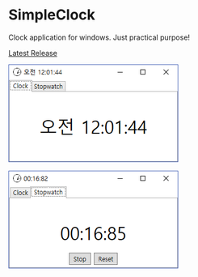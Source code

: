 # SimpleClock
Clock application for windows. Just practical purpose!

[Latest Release](https://github.com/solo5star/SimpleClock/releases)

![Clock.png](https://raw.githubusercontent.com/solo5star/SimpleClock/master/Screenshots/Clock.png)

![Stopwatch.png](https://raw.githubusercontent.com/solo5star/SimpleClock/master/Screenshots/Stopwatch.png)